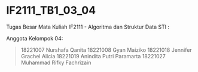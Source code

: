 # IF2111_TB1_03_04
Tugas Besar Mata Kuliah IF2111 - Algoritma dan Struktur Data STI : 

Anggota Kelompok 04: 
> 18221007  Nurshafa Qanita 
> 18221008  Gyan Maiziko 
> 18221018 Jennifer Grachel Alicia 
> 18221019 Anindita Putri Paramarta 
> 18221027 Muhammad Rifky Fachrizain
